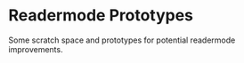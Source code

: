 Readermode Prototypes
=====================

Some scratch space and prototypes for potential readermode improvements. 
